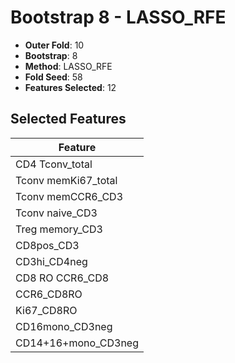 # Bootstrap 8 - LASSO_RFE

- **Outer Fold**: 10
- **Bootstrap**: 8
- **Method**: LASSO_RFE
- **Fold Seed**: 58
- **Features Selected**: 12

## Selected Features

| Feature |
|---------|
| CD4 Tconv_total |
| Tconv memKi67_total |
| Tconv memCCR6_CD3 |
| Tconv naive_CD3 |
| Treg memory_CD3 |
| CD8pos_CD3 |
| CD3hi_CD4neg |
| CD8 RO CCR6_CD8 |
| CCR6_CD8RO |
| Ki67_CD8RO |
| CD16mono_CD3neg |
| CD14+16+mono_CD3neg |
